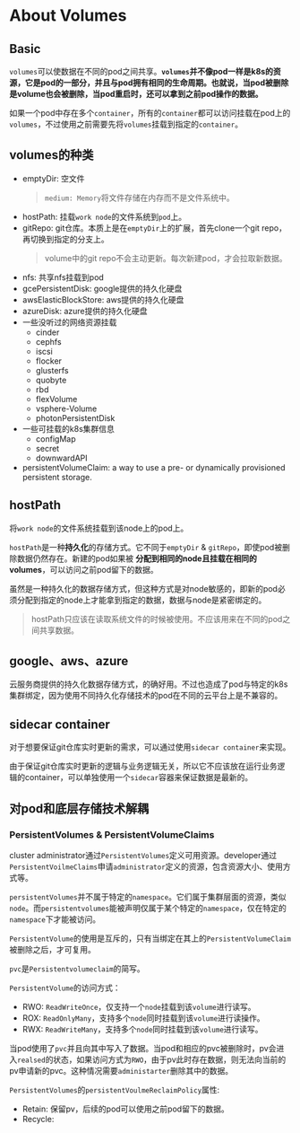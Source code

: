 # About Volumes

## Basic

`volumes`可以使数据在不同的pod之间共享。__`volumes`并不像pod一样是k8s的资源，它是pod的一部分，并且与pod拥有相同的生命周期。也就说，当pod被删除是volume也会被删除，当pod重启时，还可以拿到之前pod操作的数据。__

如果一个pod中存在多个`container`，所有的`container`都可以访问挂载在pod上的`volumes`，不过使用之前需要先将`volumes`挂载到指定的`container`。

## volumes的种类

- emptyDir: 空文件
    > `medium: Memory`将文件存储在内存而不是文件系统中。
- hostPath: 挂载`work node`的文件系统到`pod`上。
- gitRepo: git仓库。本质上是在`emptyDir`上的扩展，首先clone一个git repo，再切换到指定的分支上。
    > volume中的git repo不会主动更新。每次新建pod，才会拉取新数据。
- nfs: 共享nfs挂载到pod
- gcePersistentDisk: google提供的持久化硬盘
- awsElasticBlockStore: aws提供的持久化硬盘
- azureDisk: azure提供的持久化硬盘
- 一些没听过的网络资源挂载
    - cinder
    - cephfs
    - iscsi
    - flocker
    - glusterfs
    - quobyte
    - rbd
    - flexVolume
    - vsphere-Volume
    - photonPersistentDisk
- 一些可挂载的k8s集群信息
    - configMap
    - secret
    - downwardAPI
- persistentVolumeClaim: a way to use a pre- or dynamically provisioned persistent storage.


## hostPath

将`work node`的文件系统挂载到该node上的pod上。

`hostPath`是一种**持久化**的存储方式。它不同于`emptyDir` & `gitRepo`，即使pod被删除数据仍然存在。新建的pod如果被 __分配到相同的node且挂载在相同的volumes__，可以访问之前pod留下的数据。

虽然是一种持久化的数据存储方式，但这种方式是对node敏感的，即新的pod必须分配到指定的node上才能拿到指定的数据，数据与node是紧密绑定的。

> hostPath只应该在读取系统文件的时候被使用。不应该用来在不同的pod之间共享数据。

## google、aws、azure
云服务商提供的持久化数据存储方式，的确好用。不过也造成了pod与特定的k8s集群绑定，因为使用不同持久化存储技术的pod在不同的云平台上是不兼容的。

## sidecar container

对于想要保证git仓库实时更新的需求，可以通过使用`sidecar container`来实现。

由于保证git仓库实时更新的逻辑与业务逻辑无关，所以它不应该放在运行业务逻辑的container，可以单独使用一个`sidecar`容器来保证数据是最新的。

## 对pod和底层存储技术解耦

### PersistentVolumes & PersistentVolumeClaims

cluster administrator通过`PersistentVolumes`定义可用资源。developer通过`PersistentVoilmeClaims`申请`administrator`定义的资源，包含资源大小、使用方式等。

`persistentVolumes`并不属于特定的`namespace`。它们属于集群层面的资源，类似`node`。而`persistentvolumes`能被声明仅属于某个特定的`namespace`，仅在特定的`namespace`下才能被访问。

`PersistentVolume`的使用是互斥的，只有当绑定在其上的`PersistentVolumeClaim`被删除之后，才可复用。

`pvc`是`Persistentvolumeclaim`的简写。

`PersistentVolume`的访问方式：
- RWO: `ReadWriteOnce`，仅支持一个`node`挂载到该`volume`进行读写。
- ROX: `ReadOnlyMany`，支持多个`node`同时挂载到该`volume`进行读操作。
- RWX: `ReadWriteMany`，支持多个`node`同时挂载到该`volume`进行读写。
 
当pod使用了`pvc`并且向其中写入了数据。当pod和相应的pvc被删除时，pv会进入`realsed`的状态，如果访问方式为`RWO`，由于pv此时存在数据，则无法向当前的pv申请新的pvc。这种情况需要`administarter`删除其中的数据。

`PersistentVolumes`的`persistentVoulmeReclaimPolicy`属性:
- Retain: 保留pv，后续的pod可以使用之前pod留下的数据。
- Recycle: 